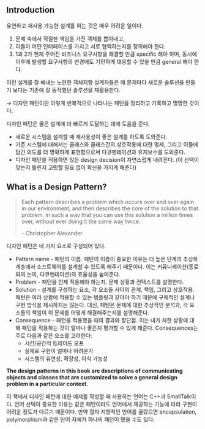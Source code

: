 ## Introduction

유연하고 재사용 가능한 설계를 하는 것은 매우 어려운 일이다.

1. 문제 속에서 적절한 책임을 가진 객체를 뽑아내고,
2. 이들이 어떤 인터페이스를 가지고 서로 협력하는지를 정의해야 한다.
3. 1과 2가 현재 주어진 비즈니스 요구사항을 해결할 만큼 specific 해야 하며, 동시에 이후에 발생할 요구사항의 변경에도 기민하게 대응할 수 있을 만큼 general 해야 한다.

이런 설계를 잘 해내는 노련한 객체지향 설계자들은 매 문제마다 새로운 솔루션을 만들기 보다는 기존에 잘 동작했던 솔루션을 재활용한다.

→ 디자인 패턴이란 이렇게 반복적으로 나타나는 패턴을 정리하고 기록하고 명명한 것이다.

디자인 패턴은 옳은 설계에 더 빠르게 도달하는 데에 도움을 준다.

- 새로운 시스템을 설계할 때 재사용성이 좋은 설계를 하도록 도와준다.
- 기존 시스템에 대해서는 클래스와 클래스간의 상호작용에 대한 명세, 그리고 이들에 담긴 의도를 더 명확하게 표현함으로써 다큐멘테이션과 유지보수를 도와준다.
- 디자인 패턴을 적용하면 많은 design decision이 자연스럽게 내려진다. (이 선택이 맞는지 틀린지 고민할 필요 없이 확신을 가지게 해준다)


## What is a Design Pattern?

> Each pattern describes a problem which occurs over and over again in our environment, and then describes the core of the solution to that problem, in such a way that you can use this solution a million times over, without ever doing it the same way twice.
>
> \- Christopher Alexander

디자인 패턴은 네 가지 요소로 구성되어 있다.

- Pattern name - 패턴의 이름. 패턴의 이름이 중요한 이유는 더 높은 단계의 추상화 계층에서 소프트웨어를 설계할 수 있도록 해주기 때문이다.  이는 커뮤니케이션(동료와의 논의, 다큐멘테이션)의 효율성을 높여준다.
- Problem - 패턴을 언제 적용해야 하는지. 문제 상황과 컨텍스트를 설명한다.
- Solution - 설계를 구성하는 요소, 각 요소들 사이의 관계, 책임, 그리고 상호작용. 패턴은 여러 상황에 적용할 수 있는 템플릿과 같아야 하기 때문에 구체적인 설계나 구현 방식을 제시하지는 않는다. 대신, 패턴은 문제에 대한 추상적인 분석과, 각 요소들의 책임이 이 문제를 어떻게 해결해주는지를 설명해준다.
- Consequence - 패턴을 적용했을 때의 결과와 장단점. 이는 내가 처한 상황에 대해 패턴을 적용하는 것이 얼마나 좋은지 평가할 수 있게 해준다. Consequences는 주로 다음과 같은 요소를 고려한다:
    - 시간/공간적 트레이드 오프
    - 실제로 구현이 얼마나 어려운가
    - 시스템의 유연성, 확장성, 이식 가능성

**The design patterns in this book are descriptions of communicating objects and classes that are customized to solve a general design problem in a particular context.**

이 책에서 디자인 패턴에 대한 예제를 작성할 때 사용하는 언어는 C++과 SmallTalk이다. 언어 선택이 중요한 이유는 같은 패턴이라도 언어에서 제공하는 기능에 따라 구현이 어려운 정도가 다르기 때문이다. 만약 절차 지향적인 언어를 골랐으면 encapsulation, polymorphism과 같은 단어 자체가  하나의 패턴이 됐을 수도 있다.
